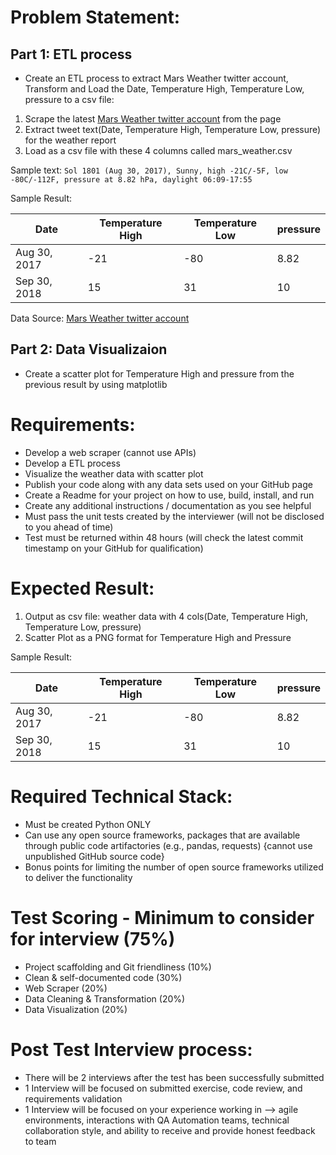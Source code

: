 
# Problem Statement:

## Part 1: ETL process
+ Create an ETL process to extract Mars Weather twitter account, Transform and Load the Date, Temperature High, Temperature Low, pressure to a csv file:

1. Scrape the latest [Mars Weather twitter account](https://twitter.com/marswxreport?lang=en) from the page
2. Extract tweet text(Date, Temperature High, Temperature Low, pressure) for the weather report
3. Load as a csv file with these 4 columns called mars_weather.csv


Sample text:
`Sol 1801 (Aug 30, 2017), Sunny, high -21C/-5F, low -80C/-112F, pressure at 8.82 hPa, daylight 06:09-17:55`

Sample Result:

| Date | Temperature High | Temperature Low | pressure |
| ----------- | ----------- | ----------- | ----------- |
| Aug 30, 2017 | -21 | -80 | 8.82|
| Sep 30, 2018 | 15 | 31 | 10 |

Data Source: [Mars Weather twitter account](https://twitter.com/marswxreport?lang=en)

## Part 2: Data Visualizaion
+ Create a scatter plot for Temperature High and pressure from the previous result by using matplotlib

# Requirements:

+ Develop a web scraper (cannot use APIs)
+ Develop a ETL process 
+ Visualize the weather data with scatter plot
+ Publish your code along with any data sets used on your GitHub page
+ Create a Readme for your project on how to use, build, install, and run
+ Create any additional instructions / documentation as you see helpful
+ Must pass the unit tests created by the interviewer (will not be disclosed to you ahead of time)
+ Test must be returned within 48 hours (will check the latest commit timestamp on your GitHub for qualification)

# Expected Result:
1. Output as csv file: weather data with 4 cols(Date, Temperature High, Temperature Low, pressure) 
2. Scatter Plot as a PNG format for Temperature High and Pressure

Sample Result:

| Date | Temperature High | Temperature Low | pressure |
| ----------- | ----------- | ----------- | ----------- |
| Aug 30, 2017 | -21 | -80 | 8.82|
| Sep 30, 2018 | 15 | 31 | 10 |


# Required Technical Stack:

+ Must be created Python ONLY
+ Can use any open source frameworks, packages that are available through public code artifactories (e.g., pandas, requests) {cannot use unpublished GitHub source code}
+ Bonus points for limiting the number of open source frameworks utilized to deliver the functionality



# Test Scoring - Minimum to consider for interview (75%)
+ Project scaffolding and Git friendliness (10%)
+ Clean & self-documented code (30%)
+ Web Scraper (20%)
+ Data Cleaning & Transformation (20%)
+ Data Visualization (20%)

# Post Test Interview process:

+ There will be 2 interviews after the test has been successfully submitted
+ 1 Interview will be focused on submitted exercise, code review, and requirements validation
+ 1 Interview will be focused on your experience working in —> agile environments, interactions with QA Automation teams, technical collaboration style, and ability to receive and provide honest feedback to team
